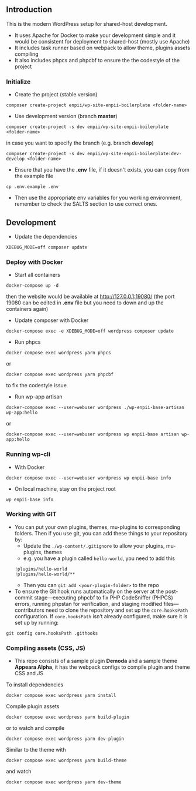 ## Introduction
This is the modern WordPress setup for shared-host development.
- It uses Apache for Docker to make your development simple and it would be consistent for deployment to shared-host (mostly use Apache)
- It includes task runner based on webpack to allow theme, plugins assets compiling
- It also includes phpcs and phpcbf to ensure the the codestyle of the project

### Initialize
- Create the project (stable version)
```
composer create-project enpii/wp-site-enpii-boilerplate <folder-name>
```
  - Use development version (branch **master**)
  ```
  composer create-project -s dev enpii/wp-site-enpii-boilerplate <folder-name>
  ```
  in case you want to specify the branch (e.g. branch **develop**)
  ```
  composer create-project -s dev enpii/wp-site-enpii-boilerplate:dev-develop <folder-name>
  ```
- Ensure that you have the **.env** file, if it doesn't exists, you can copy from the example file
```
cp .env.example .env
```
- Then use the appropriate env variables for you working environment, remember to check the SALTS section to use correct ones.

## Development
- Update the dependencies
```
XDEBUG_MODE=off composer update
```

### Deploy with Docker
- Start all containers
```
docker-compose up -d
```
then the website would be available at http://127.0.0.1:19080/
(the port 19080 can be edited in **.env** file but you need to down and up the containers again)

- Update composer with Docker
```
docker-compose exec -e XDEBUG_MODE=off wordpress composer update
```

- Run phpcs
```
docker compose exec wordpress yarn phpcs
```
or
```
docker compose exec wordpress yarn phpcbf
```
to fix the codestyle issue

- Run wp-app artisan
```
docker-compose exec --user=webuser wordpress ./wp-enpii-base-artisan wp-app:hello
```
or
```
docker-compose exec --user=webuser wordpress wp enpii-base artisan wp-app:hello
```

### Running wp-cli
- With Docker
```
docker compose exec --user=webuser wordpress wp enpii-base info
```

- On local machine, stay on the project root
```
wp enpii-base info
```

### Working with GIT
- You can put your own plugins, themes, mu-plugins to corresponding folders. Then if you use git, you can add these things to your repository by:
  - Update the `./wp-content/.gitignore` to allow your plugins, mu-plugins, themes
  - e.g. you have a plugin called `hello-world`, you need to add this
  ```
  !plugins/hello-world
  !plugins/hello-world/**
  ```
  - Then you can `git add <your-plugin-folder>` to the repo
- To ensure the Git hook runs automatically on the server at the post-commit stage—executing phpcbf to fix PHP CodeSniffer (PHPCS) errors, running phpstan for verification, and staging modified files—contributors need to clone the repository and set up the `core.hooksPath` configuration. If `core.hooksPath` isn’t already configured, make sure it is set up by running:
```
git config core.hooksPath .githooks
```

### Compiling assets (CSS, JS)
- This repo consists of a sample plugin **Demoda** and a sample theme **Appeara Alpha**, it has the webpack configs to compile plugin and theme CSS and JS

To install dependencies
```
docker compose exec wordpress yarn install
```

Compile plugin assets
```
docker compose exec wordpress yarn build-plugin
```
or to watch and compile
```
docker compose exec wordpress yarn dev-plugin
```

Similar to the theme with
```
docker compose exec wordpress yarn build-theme
```
and watch
```
docker compose exec wordpress yarn dev-theme
```
